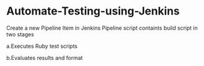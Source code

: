 # Automate-Testing-using-Jenkins

Create a new Pipeline Item in Jenkins
Pipeline script containts build script in two stages 

a.Executes Ruby test scripts 

b.Evaluates results and format

